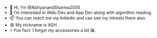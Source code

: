 - 👋 Hi, I’m @AbhyanandSharma2005
- 👀 I’m interested in Web-Dev and App Dev along with algorithm reading. 
- 📫 You can reach me via linkedin and can see my intrests there also. 
- 😄 My nickname is ASH . 
- ⚡ Fun fact: I forgot my accessories a lot 😁. 

<!---
AbhyanandSharma2005/AbhyanandSharma2005 is a ✨ special ✨ repository because its `README.md` (this file) appears on your GitHub profile.
You can click the Preview link to take a look at your changes.
--->
